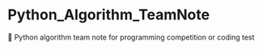 # Python_Algorithm_TeamNote
🌟 Python algorithm team note for programming competition or coding test
